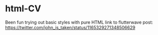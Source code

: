 # html-CV
Been fun trying out basic styles with pure HTML
link to flutterwave post: https://twitter.com/john_is_taken/status/1165329271348506629
